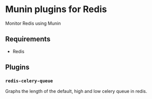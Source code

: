 # Munin plugins for Redis

Monitor Redis using Munin

## Requirements

* Redis

## Plugins

### `redis-celery-queue`

Graphs the length of the default, high and low celery queue in redis.
